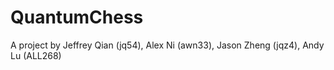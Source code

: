 # QuantumChess
A project by Jeffrey Qian (jq54), Alex Ni (awn33), Jason Zheng (jqz4), Andy Lu (ALL268)
